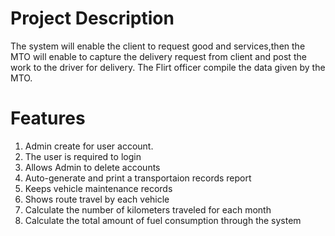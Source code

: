 # Project Description
The system will enable the client to request good and services,then the MTO will enable to capture the delivery request from client 
and post the work to the driver for delivery. The Flirt officer compile the data given by the MTO.

# Features
1. Admin create for user account.
2. The user is required to login
3. Allows Admin to delete accounts
4. Auto-generate and print a transportaion records report
5. Keeps vehicle maintenance records
6. Shows route travel by each vehicle
7. Calculate the number of kilometers traveled for each month
8. Calculate the total amount of fuel consumption through the system

